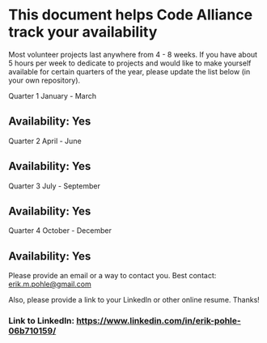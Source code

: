 # This document helps Code Alliance track your availability
Most volunteer projects last anywhere from 4 - 8 weeks. If you have about 5 hours per week to dedicate to projects and would like to make yourself available for certain quarters of the year, please update the list below (in your own repository).

Quarter 1
January - March
## Availability: Yes

Quarter 2 
April - June
## Availability: Yes

Quarter 3 
July - September
## Availability: Yes

Quarter 4
October - December
## Availability: Yes

Please provide an email or a way to contact you. Best contact: erik.m.pohle@gmail.com

Also, please provide a link to your LinkedIn or other online resume. Thanks!
### Link to LinkedIn: https://www.linkedin.com/in/erik-pohle-06b710159/
